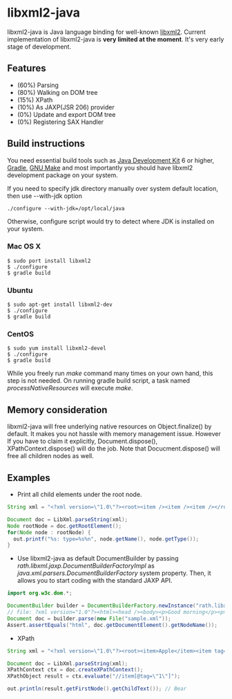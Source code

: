 # libxml2-java

libxml2-java is Java language binding for well-known [libxml2](http://xmlsoft.org/). 
Current implementation of libxml2-java is **very limited at the moment**. It's very early stage of development. 


## Features

- (60%) Parsing 
- (80%) Walking on DOM tree  
- (15%) XPath 
- (10%) As JAXP(JSR 206) provider  
- (0%) Update and export DOM tree 
- (0%) Registering SAX Handler

## Build instructions

You need essential build tools such as [Java Development Kit](http://en.wikipedia.org/wiki/Java_Development_Kit) 6 or higher, [Gradle](http://www.gradle.org), [GNU Make](http://www.gnu.org/software/make/) and most importantly you should have libxml2 development package on your system. 

If you need to specify jdk directory manually over system default location, then use --with-jdk option 

	./configure --with-jdk=/opt/local/java

Otherwise, configure script would try to detect where JDK is installed on your system.

### Mac OS X
	$ sudo port install libxml2
	$ ./configure 
	$ gradle build 
### Ubuntu
	$ sudo apt-get install libxml2-dev
	$ ./configure 
	$ gradle build
### CentOS
	$ sudo yum install libxml2-devel
	$ ./configure 
	$ gradle build

While you freely run _make_ command many times on your own hand, this step is not needed. On running gradle build script, a task named _processNativeResources_ will execute _make_. 

## Memory consideration

 libxml2-java will free underlying native resources on Object.finalize() by default. It makes you not hassle with memory management issue. However If you have to claim it explicitly, Document.dispose(), XPathContext.dispose() will do the job. Note that Docucment.dispose() will free all children nodes as well. 

## Examples 

* Print all child elements under the root node.

```java
String xml = "<?xml version=\"1.0\"?><root><item /><item /><item /></root>";

Document doc = LibXml.parseString(xml);
Node rootNode = doc.getRootElement();
for(Node node : rootNode) {
  out.printf("%s: type=%s%n", node.getName(), node.getType());
}
```

* Use libxml2-java as default DocumentBuilder by passing *rath.libxml.jaxp.DocumentBuilderFactoryImpl* as *java.xml.parsers.DocumentBuilderFactory* system property. Then, it allows you to start coding with the standard JAXP API.

```java
import org.w3c.dom.*;

DocumentBuilder builder = DocumentBuilderFactory.newInstance("rath.libxml.jaxp.DocumentBuilderFactoryImpl", null);
// file: ?xml version="1.0"?><html><head /><body><p>Good morning</p><p>How are you?</p></body></html>
Document doc = builder.parse(new File("sample.xml"));
Assert.assertEquals("html", doc.getDocumentElement().getNodeName());
```

  
* XPath 

```java
String xml = "<?xml version=\"1.0\"?><root><item>Apple</item><item tag=\"1\">Bear</item><item>Cider</item></root>";

Document doc = LibXml.parseString(xml);
XPathContext ctx = doc.createXPathContext();
XPathObject result = ctx.evaluate("//item[@tag=\"1\"]");

out.println(result.getFirstNode().getChildText()); // Bear
```


